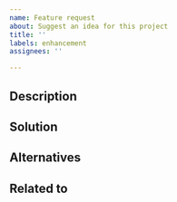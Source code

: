 ```yaml
---
name: Feature request
about: Suggest an idea for this project
title: ''
labels: enhancement
assignees: ''

---
```


## Description
<!--
Provide a clear and concise description of what the problem is. Ex. I'm always frustrated when [...]
-->

## Solution
<!--
Add a clear and concise description of what you want to happen.
-->

## Alternatives
<!--
If applicable, add a description of any alternative solutions or features you've considered.
-->

## Related to
<!--Directly reference any issues or PRs in this or other repositories that this is related to, and describe how they are related. Example:
- required to support noaa-emc/nems/issues/<issue_number>
- needed by noaa-emc/fv3atm/pull/<pr_number>
-->
